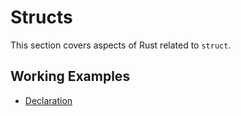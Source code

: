 # Structs

This section covers aspects of Rust related to `struct`.

## Working Examples

* [Declaration](./src/structs.rs)